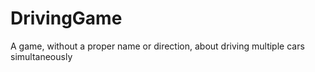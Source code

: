 # DrivingGame
A game, without a proper name or direction, about driving multiple cars simultaneously  
